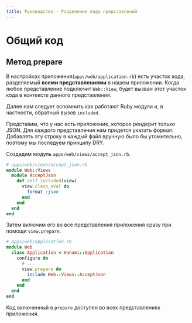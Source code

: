 ```yaml
---
title: Руководство - Разделение кода представлений
---
```


# Общий код

## Метод prepare

В настройках приложения(`apps/web/application.rb`) есть участок кода, разделяемый **всеми представлениями** в нашем приложении. Когда любое представление подключит `Web::View`, будет вызван этот участок кода в контексте данного представления.

Далее нам следует вспомнить как работают Ruby модули и, в частности, обратный вызов `included`.

Представим, что у нас есть приложение, которое рендерит только JSON.
Для каждого представления нам придется указать формат. Добавлять эту строку в каждый файл вручную было бы утомительно, поэтому мы последуем принципу DRY.

Создадим модуль `apps/web/views/accept_json.rb`.

```ruby
# apps/web/views/accept_json.rb
module Web::Views
  module AcceptJson
    def self.included(view)
      view.class_eval do
        format :json
      end
    end
  end
end
```

Затем включим его во все представления приложения сразу при помощи `view.prepare`.

```ruby
# apps/web/application.rb
module Web
  class Application < Hanami::Application
    configure do
      # ...
      view.prepare do
        include Web::Views::AcceptJson
      end
    end
  end
end
```

<p class="warning">
Код включенный в <code>prepare</code> доступен во всех представлениях приложения.
</p>
